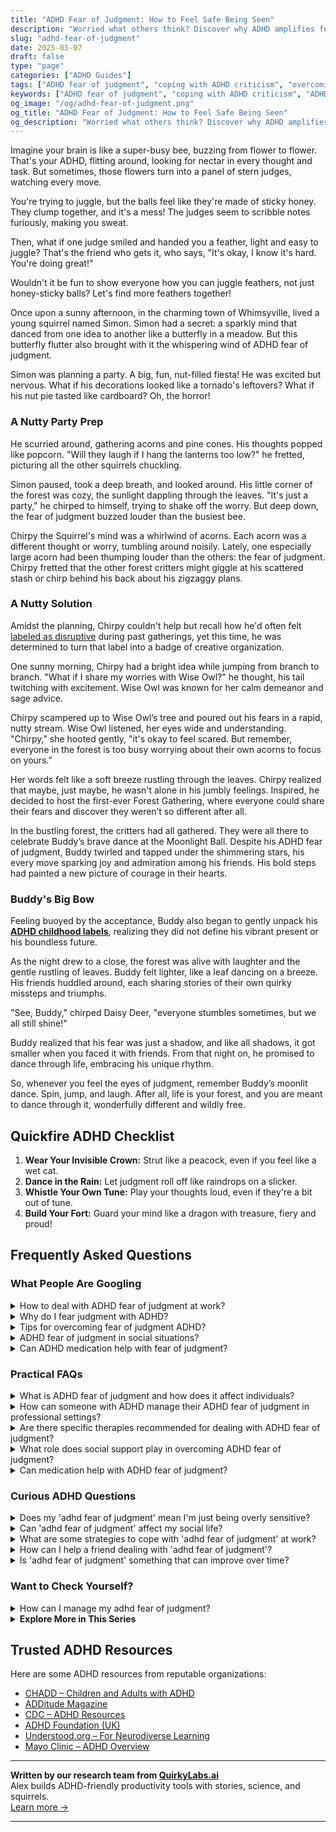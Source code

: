 ```yaml
---
title: "ADHD Fear of Judgment: How to Feel Safe Being Seen"
description: "Worried what others think? Discover why ADHD amplifies fear of judgment—and learn how to embrace your quirks with confidence, joy, and a sprinkle of rebellion."
slug: "adhd-fear-of-judgment"
date: 2025-05-07
draft: false
type: "page"
categories: ["ADHD Guides"]
tags: ["ADHD fear of judgment", "coping with ADHD criticism", "overcoming ADHD stigma", "ADHD social anxiety", "ADHD acceptance", "ADHD self-esteem", "ADHD supportive friendships"]
keywords: ["ADHD fear of judgment", "coping with ADHD criticism", "ADHD social anxiety", "overcoming ADHD stigma", "self-esteem with ADHD", "ADHD and fear of rejection", "embracing ADHD identity"]
og_image: "/og/adhd-fear-of-judgment.png"
og_title: "ADHD Fear of Judgment: How to Feel Safe Being Seen"
og_description: "Worried what others think? Discover why ADHD amplifies fear of judgment—and learn how to embrace your quirks with confidence, joy, and a sprinkle of rebellion."
---
```


Imagine your brain is like a super-busy bee, buzzing from flower to flower. That's your ADHD, flitting around, looking for nectar in every thought and task. But sometimes, those flowers turn into a panel of stern judges, watching every move.

You're trying to juggle, but the balls feel like they're made of sticky honey. They clump together, and it's a mess! The judges seem to scribble notes furiously, making you sweat.

Then, what if one judge smiled and handed you a feather, light and easy to juggle? That's the friend who gets it, who says, "It's okay, I know it's hard. You're doing great!"

Wouldn't it be fun to show everyone how you can juggle feathers, not just honey-sticky balls? Let's find more feathers together!

Once upon a sunny afternoon, in the charming town of Whimsyville, lived a young squirrel named Simon. Simon had a secret: a sparkly mind that danced from one idea to another like a butterfly in a meadow. But this butterfly flutter also brought with it the whispering wind of ADHD fear of judgment.

Simon was planning a party. A big, fun, nut-filled fiesta! He was excited but nervous. What if his decorations looked like a tornado's leftovers? What if his nut pie tasted like cardboard? Oh, the horror!

### A Nutty Party Prep

He scurried around, gathering acorns and pine cones. His thoughts popped like popcorn. "Will they laugh if I hang the lanterns too low?" he fretted, picturing all the other squirrels chuckling.

Simon paused, took a deep breath, and looked around. His little corner of the forest was cozy, the sunlight dappling through the leaves. "It's just a party," he chirped to himself, trying to shake off the worry. But deep down, the fear of judgment buzzed louder than the busiest bee.

Chirpy the Squirrel's mind was a whirlwind of acorns. Each acorn was a different thought or worry, tumbling around noisily. Lately, one especially large acorn had been thumping louder than the others: the fear of judgment. Chirpy fretted that the other forest critters might giggle at his scattered stash or chirp behind his back about his zigzaggy plans.

### A Nutty Solution

Amidst the planning, Chirpy couldn't help but recall how he'd often felt [labeled as disruptive](/pages/adhd-labeled-as-disruptive/) during past gatherings, yet this time, he was determined to turn that label into a badge of creative organization.

One sunny morning, Chirpy had a bright idea while jumping from branch to branch. "What if I share my worries with Wise Owl?" he thought, his tail twitching with excitement. Wise Owl was known for her calm demeanor and sage advice.

Chirpy scampered up to Wise Owl’s tree and poured out his fears in a rapid, nutty stream. Wise Owl listened, her eyes wide and understanding. "Chirpy," she hooted gently, "it's okay to feel scared. But remember, everyone in the forest is too busy worrying about their own acorns to focus on yours."

Her words felt like a soft breeze rustling through the leaves. Chirpy realized that maybe, just maybe, he wasn't alone in his jumbly feelings. Inspired, he decided to host the first-ever Forest Gathering, where everyone could share their fears and discover they weren’t so different after all.

In the bustling forest, the critters had all gathered. They were all there to celebrate Buddy’s brave dance at the Moonlight Ball. Despite his ADHD fear of judgment, Buddy twirled and tapped under the shimmering stars, his every move sparking joy and admiration among his friends. His bold steps had painted a new picture of courage in their hearts.

### Buddy's Big Bow

Feeling buoyed by the acceptance, Buddy also began to gently unpack his **[ADHD childhood labels](/pages/adhd-childhood-labels/)**, realizing they did not define his vibrant present or his boundless future.

As the night drew to a close, the forest was alive with laughter and the gentle rustling of leaves. Buddy felt lighter, like a leaf dancing on a breeze. His friends huddled around, each sharing stories of their own quirky missteps and triumphs.

"See, Buddy," chirped Daisy Deer, "everyone stumbles sometimes, but we all still shine!"

Buddy realized that his fear was just a shadow, and like all shadows, it got smaller when you faced it with friends. From that night on, he promised to dance through life, embracing his unique rhythm.

So, whenever you feel the eyes of judgment, remember Buddy’s moonlit dance. Spin, jump, and laugh. After all, life is your forest, and you are meant to dance through it, wonderfully different and wildly free.

## Quickfire ADHD Checklist

1. **Wear Your Invisible Crown:** Strut like a peacock, even if you feel like a wet cat.
2. **Dance in the Rain:** Let judgment roll off like raindrops on a slicker.
3. **Whistle Your Own Tune:** Play your thoughts loud, even if they're a bit out of tune.
4. **Build Your Fort:** Guard your mind like a dragon with treasure, fiery and proud!

## Frequently Asked Questions



### What People Are Googling

<details><summary>How to deal with ADHD fear of judgment at work?</summary><p>Absolutely, feeling judged at work, especially when you have ADHD, can really be tough. To ease this fear, start by acknowledging your feelings as completely valid and understandable. Consider having an open conversation with a trusted coworker or supervisor about your ADHD, focusing on how it affects you and the strategies you use to manage your tasks effectively. This can lead to greater understanding and support. Also, remember to celebrate your unique strengths and contributions, as these are what truly define your value at work.</p></details>
<details><summary>Why do I fear judgment with ADHD?</summary><p>It’s completely understandable to feel that way! Many people with ADHD worry about judgment because they might have experienced misunderstandings or criticisms about behaviors that are linked to ADHD traits, like forgetfulness or difficulty staying on task. Remember, ADHD involves differences in brain wiring that affect how you manage attention, impulsivity, and organization. It’s important to recognize that these feelings are valid, and you’re definitely not alone in this. Let’s focus on strategies that help build confidence and understanding, both within yourself and with others around you.</p></details>
<details><summary>Tips for overcoming fear of judgment ADHD?</summary><p>Absolutely, overcoming the fear of judgment, especially when you have ADHD, can indeed feel daunting, but remember, you're not alone in this. A great starting point is to acknowledge your feelings without harsh self-judgment — recognizing that everyone has their unique struggles helps put your fears into perspective. Try to surround yourself with supportive friends or groups who understand ADHD; this safe environment can boost your confidence and reduce feelings of being judged. Lastly, practicing self-compassion can be incredibly empowering, reminding you that it’s okay to be a work in progress.</p></details>
<details><summary>ADHD fear of judgment in social situations?</summary><p>Absolutely, feeling anxious about judgment in social settings is a common experience for many with ADHD. This worry often stems from past experiences of misunderstandings or not feeling in sync with others. Remember, it’s okay to feel this way, and you’re definitely not alone in these feelings. One gentle step could be to share small parts of your experiences with trusted friends or peers who might understand or relate. This can sometimes help ease the sense of isolation and build more authentic connections.</p></details>
<details><summary>Can ADHD medication help with fear of judgment?</summary><p>Absolutely, that's a great question! ADHD medication can indeed help with managing the fear of judgment. This type of worry often stems from difficulties in maintaining focus or impulsivity, which medication can help mitigate. By enhancing your ability to regulate attention and behavior, medication might make social situations feel more manageable and less intimidating. Always remember, it's perfectly okay to seek help and explore options that can make you feel more comfortable and confident in your interactions!</p></details>



### Practical FAQs

<details><summary>What is ADHD fear of judgment and how does it affect individuals?</summary><p>Absolutely, it's so important to understand this aspect of ADHD! The fear of judgment in individuals with ADHD can often stem from past experiences of criticism or misunderstanding about their actions and behaviors, which are influenced by their symptoms. This fear can lead to feelings of anxiety or reluctance in social interactions or new situations, where they might worry about being evaluated negatively. It’s like carrying a little backpack of worries that sometimes makes stepping into the world a bit more daunting. However, recognizing this fear and gently working through it with understanding and support can truly lighten that load.</p></details>
<details><summary>How can someone with ADHD manage their ADHD fear of judgment in professional settings?</summary><p>It's really common to feel a bit on edge about judgment, especially in professional settings where you want to put your best foot forward. A good starting point is to recognize and acknowledge these feelings without harsh self-criticism. Remember, everyone, ADHD or not, deals with some form of self-doubt or anxiety. You might find it helpful to confide in a trusted colleague or mentor who understands and supports your unique working style. They can offer not just reassurance but practical strategies that align with your strengths. Remember, your unique perspectives and energy are valuable assets to your team!</p></details>
<details><summary>Are there specific therapies recommended for dealing with ADHD fear of judgment?</summary><p>Absolutely, and it's wonderful that you're looking into this! Cognitive Behavioral Therapy (CBT) is highly recommended as it helps in identifying and altering the negative thought patterns associated with fear of judgment. Another supportive therapy is Acceptance and Commitment Therapy (ACT), which focuses on embracing your thoughts and feelings rather than fighting them, fostering a more compassionate self-view. Exploring these therapies with a professional can be a comforting and empowering experience, helping you navigate these feelings with lots of understanding and support.</p></details>
<details><summary>What role does social support play in overcoming ADHD fear of judgment?</summary><p>Social support plays a crucial and comforting role in managing the fear of judgment often associated with ADHD. When you have supportive friends, family, or peers who understand the challenges of ADHD, it creates a safe space for you to express yourself and make mistakes without harsh judgment. This kind of environment not only boosts your self-esteem but also encourages you to embrace your unique qualities and coping strategies. So, remember, having a supportive circle is like having a cozy, reassuring blanket that helps shield you from external criticisms and fosters personal growth and acceptance.</p></details>
<details><summary>Can medication help with ADHD fear of judgment?</summary><p>Absolutely, medication can be a helpful tool in managing some of the challenges associated with ADHD, including easing the fear of judgment. Medication often improves focus and reduces impulsivity, which might make social interactions feel less daunting and more manageable. This can indirectly boost your confidence and reduce worries about being judged negatively by others. Remember, it's also important to pair medication with strategies like therapy or coaching to comprehensively address emotional concerns.</p></details>



### Curious ADHD Questions

<details><summary>Does my 'adhd fear of judgment' mean I'm just being overly sensitive?</summary><p>Not at all! Feeling a heightened fear of judgment is actually pretty common among folks with ADHD. This often stems from past experiences of being misunderstood or criticized for ADHD-related traits, like forgetfulness or time management struggles. It's important to recognize this as a valid emotional response, not just oversensitivity. Being aware of this fear can be the first step towards managing its impact on your life. Remember, you're not alone in feeling this way, and it's okay to seek support from those who understand your journey.</p></details>
<details><summary>Can 'adhd fear of judgment' affect my social life?</summary><p>Absolutely, feeling a fear of judgment can really influence your social interactions, and it's a common experience for many with ADHD. This fear might make you hesitant to join in on conversations or participate in group activities, worrying about how others perceive you. Remember, it's okay to feel this way, and you're definitely not alone. A good step might be to share your feelings with friends who understand, or even seek out a supportive group where you can connect with others who relate to what you're going through!</p></details>
<details><summary>What are some strategies to cope with 'adhd fear of judgment' at work?</summary><p>Feeling judged at work can truly amplify anxiety, but remember, you're not alone in feeling this way! A good strategy is to build a small support network at work — just one or two trusted colleagues with whom you can share feelings and get reassurances. It’s also helpful to keep a record of your accomplishments and positive feedback, which you can refer back to during moments of doubt. Lastly, practicing assertiveness can empower you to communicate your needs and boundaries clearly, reducing the fear of misunderstanding and judgment. Keep your chin up; you've got this!</p></details>
<details><summary>How can I help a friend dealing with 'adhd fear of judgment'?</summary><p>Absolutely, it's wonderful that you want to support your friend! A cozy start is to make sure they feel heard and understood without immediate judgment or unsolicited advice. You can gently encourage open conversations where they can express their feelings and fears, acknowledging their concerns with empathy and patience. Sharing a supportive space where they feel safe can significantly alleviate their fear of judgment. And remember, a little reassurance that you appreciate them just as they are can go a long way!</p></details>
<details><summary>Is 'adhd fear of judgment' something that can improve over time?</summary><p>Absolutely, the fear of judgment associated with ADHD can definitely improve over time! It's really common to feel this way, especially since ADHD can sometimes make things like organization, focus, or remembering details a bit trickier. With the right strategies and support, however, you can learn to manage these feelings more effectively. Remember, everyone progresses at their own pace, so be kind to yourself through the journey and celebrate the small victories along the way!</p></details>



### Want to Check Yourself?

<details><summary>How can I manage my adhd fear of judgment?</summary><p>Absolutely, facing the fear of judgment can feel daunting, but remember, you're not alone in this. A comforting first step is to share your feelings with trusted friends or a support group who understand ADHD. They can offer not just understanding but also personal insights and strategies that have worked for them. Additionally, consider working with a therapist or coach who specializes in ADHD to build coping strategies that are personalized for you. This way, you're not just tackling your fears, but you're doing so with a supportive team by your side.</p></details>

<script type="application/ld+json">
{
  "@context": "https://schema.org",
  "@type": "FAQPage",
  "mainEntity": [
    {
      "@type": "Question",
      "name": "How to deal with ADHD fear of judgment at work?",
      "acceptedAnswer": {
        "@type": "Answer",
        "text": "Absolutely, feeling judged at work, especially when you have ADHD, can really be tough. To ease this fear, start by acknowledging your feelings as completely valid and understandable. Consider having an open conversation with a trusted coworker or supervisor about your ADHD, focusing on how it affects you and the strategies you use to manage your tasks effectively. This can lead to greater understanding and support. Also, remember to celebrate your unique strengths and contributions, as these are what truly define your value at work."
      }
    },
    {
      "@type": "Question",
      "name": "Why do I fear judgment with ADHD?",
      "acceptedAnswer": {
        "@type": "Answer",
        "text": "It\u2019s completely understandable to feel that way! Many people with ADHD worry about judgment because they might have experienced misunderstandings or criticisms about behaviors that are linked to ADHD traits, like forgetfulness or difficulty staying on task. Remember, ADHD involves differences in brain wiring that affect how you manage attention, impulsivity, and organization. It\u2019s important to recognize that these feelings are valid, and you\u2019re definitely not alone in this. Let\u2019s focus on strategies that help build confidence and understanding, both within yourself and with others around you."
      }
    },
    {
      "@type": "Question",
      "name": "Tips for overcoming fear of judgment ADHD?",
      "acceptedAnswer": {
        "@type": "Answer",
        "text": "Absolutely, overcoming the fear of judgment, especially when you have ADHD, can indeed feel daunting, but remember, you're not alone in this. A great starting point is to acknowledge your feelings without harsh self-judgment \u2014 recognizing that everyone has their unique struggles helps put your fears into perspective. Try to surround yourself with supportive friends or groups who understand ADHD; this safe environment can boost your confidence and reduce feelings of being judged. Lastly, practicing self-compassion can be incredibly empowering, reminding you that it\u2019s okay to be a work in progress."
      }
    },
    {
      "@type": "Question",
      "name": "ADHD fear of judgment in social situations?",
      "acceptedAnswer": {
        "@type": "Answer",
        "text": "Absolutely, feeling anxious about judgment in social settings is a common experience for many with ADHD. This worry often stems from past experiences of misunderstandings or not feeling in sync with others. Remember, it\u2019s okay to feel this way, and you\u2019re definitely not alone in these feelings. One gentle step could be to share small parts of your experiences with trusted friends or peers who might understand or relate. This can sometimes help ease the sense of isolation and build more authentic connections."
      }
    },
    {
      "@type": "Question",
      "name": "Can ADHD medication help with fear of judgment?",
      "acceptedAnswer": {
        "@type": "Answer",
        "text": "Absolutely, that's a great question! ADHD medication can indeed help with managing the fear of judgment. This type of worry often stems from difficulties in maintaining focus or impulsivity, which medication can help mitigate. By enhancing your ability to regulate attention and behavior, medication might make social situations feel more manageable and less intimidating. Always remember, it's perfectly okay to seek help and explore options that can make you feel more comfortable and confident in your interactions!"
      }
    }
  ]
}
</script>
<script type="application/ld+json">
{
  "@context": "https://schema.org",
  "@type": "Article",
  "author": {
    "@type": "Person",
    "name": "QuirkyLabs",
    "url": "https://quirkylabs.ai/about"
  },
  "headline": "\"Beat ADHD Fear of Judgment: Embrace Joy & Confidence!\"",
  "mainEntityOfPage": "https://blog.quirkylabs.ai/pages/adhd-fear-of-judgment/",
  "datePublished": "2025-05-07"
}
</script>
<script type="application/ld+json">
{
  "@context": "https://schema.org",
  "@type": "BreadcrumbList",
  "itemListElement": [
    {
      "@type": "ListItem",
      "position": 1,
      "name": "Home",
      "item": "https://quirkylabs.ai/"
    },
    {
      "@type": "ListItem",
      "position": 2,
      "name": "Blog",
      "item": "https://blog.quirkylabs.ai/"
    },
    {
      "@type": "ListItem",
      "position": 3,
      "name": "\"Beat ADHD Fear of Judgment: Embrace Joy & Confidence!\"",
      "item": "https://blog.quirkylabs.ai/pages/adhd-fear-of-judgment/"
    }
  ]
}
</script>

<details>
<summary><strong>Explore More in This Series</strong></summary>

- [Adhd Silent Struggles](/pages/adhd-silent-struggles/)
- [Adhd Internalized Ableism](/pages/adhd-internalized-ableism/)
- [Adhd Trauma From Teachers](/pages/adhd-trauma-from-teachers/)
- [Adhd Feel Lazy](/pages/adhd-feel-lazy/)
- [Adhd Failure Identity](/pages/adhd-failure-identity/)
- [Adhd Carrying School Shame](/pages/adhd-carrying-school-shame/)
- [Adhd Fear Of Looking Dumb](/pages/adhd-fear-of-looking-dumb/)
- [Adhd Afraid Of Being Seen](/pages/adhd-afraid-of-being-seen/)
</details>



## Trusted ADHD Resources

Here are some ADHD resources from reputable organizations:

- [CHADD – Children and Adults with ADHD](https://chadd.org)
- [ADDitude Magazine](https://www.additudemag.com)
- [CDC – ADHD Resources](https://www.cdc.gov/ncbddd/adhd)
- [ADHD Foundation (UK)](https://www.adhdfoundation.org.uk)
- [Understood.org – For Neurodiverse Learning](https://www.understood.org)
- [Mayo Clinic – ADHD Overview](https://www.mayoclinic.org/diseases-conditions/adhd)


---

**Written by our research team from [QuirkyLabs.ai](https://quirkylabs.ai)**  
Alex builds ADHD-friendly productivity tools with stories, science, and squirrels.  
[Learn more →](https://quirkylabs.ai)

---